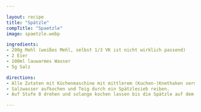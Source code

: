 ```yaml
---

layout: recipe
title: "Spätzle"
compTitle: "Spaetzle"
image: spaetzle.webp

ingredients:
- 200g Mehl (weißes Mehl, selbst 1/3 VK ist nicht wirklich passend)
- 2 Eier
- 100ml lauwarmes Wasser
- 5g Salz

directions:
- Alle Zutaten mit Küchenmaschine mit mittlerem (Kuchen-)Knethaken vermischen bis sich Luftblasen im Teig bilden (mixt man zu kurz werden die Spätzle nicht flaumig).
- Salzwasser aufkochen und Teig durch ein Spätzlesieb reiben.
- Auf Stufe 8 drehen und solange kochen lassen bis die Spätzle auf dem Wasser schwimmen.

---
```

